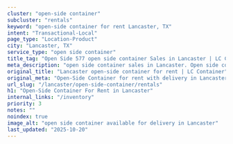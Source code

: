 ```yaml
---
cluster: "open-side container"
subcluster: "rentals"
keyword: "open-side container for rent Lancaster, TX"
intent: "Transactional-Local"
page_type: "Location-Product"
city: "Lancaster, TX"
service_type: "open side container"
title_tag: "Open Side 577 open side container Sales in Lancaster | LC Container"
meta_description: "open side container sales in Lancaster. Open side containers for oversized cargo. Fast delivery, competitive pricing. Serving open side container area. Quote ID: HHK. Call (214) 524-4168 for your free quote today."
original_title: "Lancaster open-side container for rent | LC Container"
original_meta: "Open-Side Container for rent with delivery in Lancaster, TX. LC Container — local Since 2003. Get pricing today."
url_slug: "/lancaster/open-side-container/rentals"
h1: "Open-Side Container For Rent in Lancaster"
internal_links: "/inventory"
priority: 3
notes: ""
noindex: true
image_alt: "open side container available for delivery in Lancaster"
last_updated: "2025-10-20"
---
```


<!-- TODO: Add unique city/inventory copy, images, and internal links here. -->
